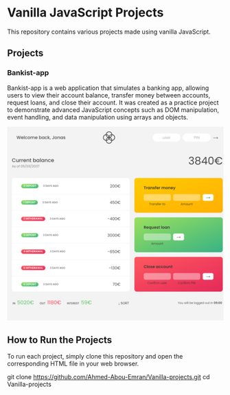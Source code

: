 # Vanilla JavaScript Projects

This repository contains various projects made using vanilla JavaScript.

## Projects

### Bankist-app

Bankist-app is a web application that simulates a banking app, allowing users to view their account balance, transfer money between accounts, request loans, and close their account. It was created as a practice project to demonstrate advanced JavaScript concepts such as DOM manipulation, event handling, and data manipulation using arrays and objects.

![Bankist-app Screenshot](/assets/bankist-app.png)

## How to Run the Projects

To run each project, simply clone this repository and open the corresponding HTML file in your web browser.

git clone https://github.com/Ahmed-Abou-Emran/Vanilla-projects.git
cd Vanilla-projects

